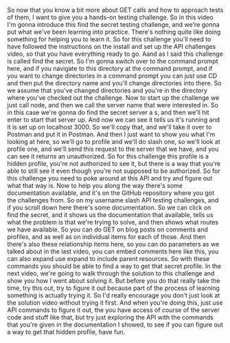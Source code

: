 So now that you know a bit more about GET calls and how to approach tests of them, I want to give you a hands-on testing challenge. So in this video I'm gonna introduce this find the secret testing challenge, and we're gonna put what we've been learning into practice. There's nothing quite like doing something for helping you to learn it. So for this challenge you'll need to have followed the instructions on the install and set up the API challenges video, so that you have everything ready to go. Aand as I said this challenge is called find the secret. So I'm gonna switch over to the command prompt here, and if you navigate to this directory at the command prompt, and if you want to change directories in a command prompt you can just use CD and then put the directory name and you'll change directories into there. So we assume that you've changed directories and you're in the directory where you've checked out the challenge. Now to start up the challenge we just call node, and then we call the server name that were interested in. So in this case we're gonna do find the secret server a s, and then we'll hit enter to start that server up. And now we can see it tells us it's running and it is set up on localhost 3000. So we'll copy that, and we'll take it over to Postman and put it in Postman. And then I just want to show you what I'm looking at here, so we'll go to profile and we'll do slash one, so we'll look at profile one, and we'll send this request to the server that we have, and you can see it returns an unauthorized. So for this challenge this profile is a hidden profile, you're not authorized to see it, but there is a way that you're able to still see it even though you're not supposed to be authorized. So for this challenge you need to poke around at this API and try and figure out what that way is. Now to help you along the way there's some documentation available, and it's on the GitHub repository where you got the challenges from. So on my username slash API testing challenges, and if you scroll down here there's some documentation. So we can click on find the secret, and it shows us the documentation that available, tells us what the problem is that we're trying to solve, and then shows what routes we have available. So you can do GET on blog posts on comments and profiles, and as well as on individual items for each of those. And then there's also these relationship items here, so you can do parameters as we talked about in the last video, you can embed comments here like this, you can also expand use expand to include parent resources. So with these commands you should be able to find a way to get that secret profile. In the next video, we're going to walk through the solution to this challenge and show you how I went about solving it. But before you do that really take the time, try this out, try to figure it out because part of the process of learning something is actually trying it. So I'd really encourage you don't just look at the solution video without trying it first. And when you're doing this, just use API commands to figure it out, the you have access of course of the server code and stuff like that, but try just exploring the API with the commands that you're given in the documentation I showed, to see if you can figure out a way to get that hidden profile, have fun.
